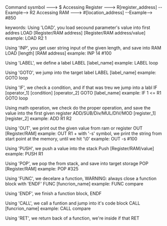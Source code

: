 Command sysmbol     --->    $
Accessing Register  --->    R[register_address] --Example--> R2
Accessing RAM       --->    #[location_address] --Example--> #850

keywords:
Using 'LOAD', you load secound parameter's value into first addres
    LOAD [Register/RAM address] [Register/RAM address/value]
    example: LOAD R2 1

Using 'INP', you get user string input of the given length, and save into RAM
    LOAD [length] [RAM address]
    example: INP 14 #100

Using 'LABEL', we define a label
    LABEL [label_name]
    example: LABEL loop

Using 'GOTO', we jump into the target label
    LABEL [label_name]
    example: GOTO loop

Using 'IF', we check a condition, and if that was treu we jump into a labl
    IF [operator_1] [condition] [operator_2] GOTO [label_name]
    example: IF 1 <= R1 GOTO loop

Using math operation, we check do the proper operation, and save the value into the first given register
    ADD/SUB/Div/MUL/DIV/MOD [register_1] [register_2]
    example: ADD R1 R2

Using 'OUT', we print out the given value from ram or register
    OUT [Register/RAM]
    example: OUT R1
    + with '-s' symbol, we print the string from start point at the memory, until we hit '\0'
    example: OUT -s #100

Using 'PUSH', we push a value into the stack
    Push [Register/RAM/value]
    example: PUSH R1

Using 'POP', we pop the from stack, and save into target storage
    POP [Register/RAM]
    example: POP #325

Using 'FUNC', we decelare a function, 
WARNING: always close a function block with 'ENDF'
    FUNC [funcrion_name]
    example: FUNC compare

Using 'ENDF', we finish a function block,
    ENDF

Using 'CALL', we call a funtion and jump into it's code block
    CALL [funcrion_name]
    example: CALL compare

Using 'RET', we return back of a function, we're inside if that
    RET
